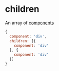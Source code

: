 # children

An array of [components](component.md)

```js
{
  component: 'div',
  children: [{
    component: 'div'
  }, {
    component: 'div'
  }]
}
```
